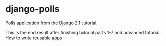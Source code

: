 # django-polls
Polls application from the Django 2.1 tutorial.

This is the end result after finishing tutorial parts 1-7 and advanced tutorial: How to write reusable apps
